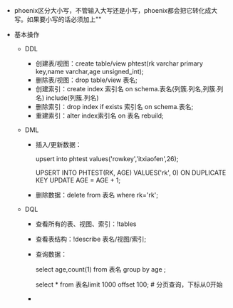 - phoenix区分大小写，不管输入大写还是小写，phoenix都会把它转化成大写。如果要小写的话必须加上""

- 基本操作

  - DDL

    - 创建表/视图：create table/view phtest(rk varchar primary key,name varchar,age unsigned_int);
    - 删除表/视图：drop table/view 表名;
    - 创建索引：create index 索引名 on schema.表名(列簇.列名,列簇.列名) include(列簇.列名)
    - 删除索引：drop index if exists 索引名 on schema.表名;
    - 重建索引：alter index索引名 on 表名 rebuild;

  - DML

    - 插入/更新数据：

      upsert into phtest values('rowkey','itxiaofen',26); 

      UPSERT INTO PHTEST(RK, AGE) VALUES('rk', 0) ON DUPLICATE KEY UPDATE AGE = AGE + 1;

    - 删除数据：delete from 表名 where rk='rk';

  - DQL

    - 查看所有的表、视图、索引：!tables

    - 查看表结构：!describe 表名/视图/索引;

    - 查询数据：

      select age,count(1) from 表名 group by age ;

      select * from 表名limit 1000 offset 100; # 分页查询，下标从0开始

    - 